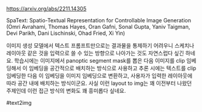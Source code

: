 https://arxiv.org/abs/2211.14305

SpaText: Spatio-Textual Representation for Controllable Image Generation (Omri Avrahami, Thomas Hayes, Oran Gafni, Sonal Gupta, Yaniv Taigman, Devi Parikh, Dani Lischinski, Ohad Fried, Xi Yin)

이미지 생성 모델에서 텍스트 프롬프트만으로는 결과물을 통제하기 어려우니 스케치나 레이아웃 같은 것을 입력으로 쓸 수 있는 방향으로 나아가는 것도 자연스럽다 싶긴 하네요. 학습시에는 이미지에서 panoptic segment mask를 뽑은 다음 이미지를 clip 임베딩해서 이 임베딩을 공간적으로 배치하는 방식으로 사용하고 추론 시에는 텍스트를 clip 임베딩한 다음 이 임베딩을 이미지 임베딩으로 변환하고, 사용자가 입력한 레이아웃에 따라 공간 내에 배치하는 방식이군요. 사실 이런 layout to img는 꽤 이전부터 나왔던 주제인데 이런 접근 방식의 변화도 꽤 흥미롭다 싶네요.

#text2img 
